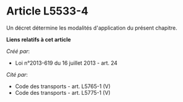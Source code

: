 # Article L5533-4

Un décret détermine les modalités d'application du présent chapitre.

**Liens relatifs à cet article**

_Créé par_:

  - Loi n°2013-619 du 16 juillet 2013 - art. 24

_Cité par_:

  - Code des transports - art. L5765-1 (V)
  - Code des transports - art. L5775-1 (V)
